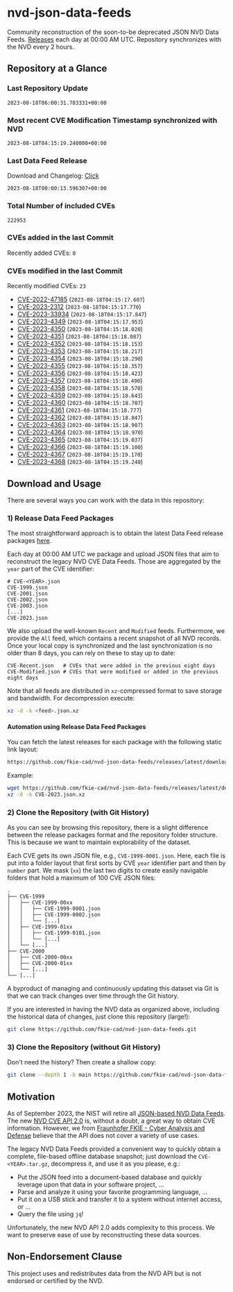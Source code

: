 # nvd-json-data-feeds

Community reconstruction of the soon-to-be deprecated JSON NVD Data Feeds. 
[Releases](https://github.com/fkie-cad/nvd-json-data-feeds/releases/latest) each day at 00:00 AM UTC.
Repository synchronizes with the NVD every 2 hours.

## Repository at a Glance

### Last Repository Update

```plain
2023-08-18T06:00:31.783331+00:00
```

### Most recent CVE Modification Timestamp synchronized with NVD

```plain
2023-08-18T04:15:19.240000+00:00
```

### Last Data Feed Release

Download and Changelog: [Click](https://github.com/fkie-cad/nvd-json-data-feeds/releases/latest)

```plain
2023-08-18T00:00:13.596307+00:00
```

### Total Number of included CVEs

```plain
222953
```

### CVEs added in the last Commit

Recently added CVEs: `0`



### CVEs modified in the last Commit

Recently modified CVEs: `23`

* [CVE-2022-47185](CVE-2022/CVE-2022-471xx/CVE-2022-47185.json) (`2023-08-18T04:15:17.607`)
* [CVE-2023-2312](CVE-2023/CVE-2023-23xx/CVE-2023-2312.json) (`2023-08-18T04:15:17.770`)
* [CVE-2023-33934](CVE-2023/CVE-2023-339xx/CVE-2023-33934.json) (`2023-08-18T04:15:17.847`)
* [CVE-2023-4349](CVE-2023/CVE-2023-43xx/CVE-2023-4349.json) (`2023-08-18T04:15:17.953`)
* [CVE-2023-4350](CVE-2023/CVE-2023-43xx/CVE-2023-4350.json) (`2023-08-18T04:15:18.020`)
* [CVE-2023-4351](CVE-2023/CVE-2023-43xx/CVE-2023-4351.json) (`2023-08-18T04:15:18.087`)
* [CVE-2023-4352](CVE-2023/CVE-2023-43xx/CVE-2023-4352.json) (`2023-08-18T04:15:18.153`)
* [CVE-2023-4353](CVE-2023/CVE-2023-43xx/CVE-2023-4353.json) (`2023-08-18T04:15:18.217`)
* [CVE-2023-4354](CVE-2023/CVE-2023-43xx/CVE-2023-4354.json) (`2023-08-18T04:15:18.290`)
* [CVE-2023-4355](CVE-2023/CVE-2023-43xx/CVE-2023-4355.json) (`2023-08-18T04:15:18.357`)
* [CVE-2023-4356](CVE-2023/CVE-2023-43xx/CVE-2023-4356.json) (`2023-08-18T04:15:18.423`)
* [CVE-2023-4357](CVE-2023/CVE-2023-43xx/CVE-2023-4357.json) (`2023-08-18T04:15:18.490`)
* [CVE-2023-4358](CVE-2023/CVE-2023-43xx/CVE-2023-4358.json) (`2023-08-18T04:15:18.570`)
* [CVE-2023-4359](CVE-2023/CVE-2023-43xx/CVE-2023-4359.json) (`2023-08-18T04:15:18.643`)
* [CVE-2023-4360](CVE-2023/CVE-2023-43xx/CVE-2023-4360.json) (`2023-08-18T04:15:18.707`)
* [CVE-2023-4361](CVE-2023/CVE-2023-43xx/CVE-2023-4361.json) (`2023-08-18T04:15:18.777`)
* [CVE-2023-4362](CVE-2023/CVE-2023-43xx/CVE-2023-4362.json) (`2023-08-18T04:15:18.847`)
* [CVE-2023-4363](CVE-2023/CVE-2023-43xx/CVE-2023-4363.json) (`2023-08-18T04:15:18.907`)
* [CVE-2023-4364](CVE-2023/CVE-2023-43xx/CVE-2023-4364.json) (`2023-08-18T04:15:18.970`)
* [CVE-2023-4365](CVE-2023/CVE-2023-43xx/CVE-2023-4365.json) (`2023-08-18T04:15:19.037`)
* [CVE-2023-4366](CVE-2023/CVE-2023-43xx/CVE-2023-4366.json) (`2023-08-18T04:15:19.100`)
* [CVE-2023-4367](CVE-2023/CVE-2023-43xx/CVE-2023-4367.json) (`2023-08-18T04:15:19.170`)
* [CVE-2023-4368](CVE-2023/CVE-2023-43xx/CVE-2023-4368.json) (`2023-08-18T04:15:19.240`)


## Download and Usage

There are several ways you can work with the data in this repository:

### 1) Release Data Feed Packages

The most straightforward approach is to obtain the latest Data Feed release packages [here](https://github.com/fkie-cad/nvd-json-data-feeds/releases/latest).

Each day at 00:00 AM UTC we package and upload JSON files that aim to reconstruct the legacy NVD CVE Data Feeds.
Those are aggregated by the `year` part of the CVE identifier:

```
# CVE-<YEAR>.json
CVE-1999.json
CVE-2001.json
CVE-2002.json
CVE-2003.json
[...]
CVE-2023.json
```

We also upload the well-known `Recent` and `Modified` feeds.
Furthermore, we provide the `All` feed, which contains a recent snapshot of all NVD records.
Once your local copy is synchronized and the last synchronization is no older than 8 days, you can rely on these to stay up to date:

```plain
CVE-Recent.json   # CVEs that were added in the previous eight days
CVE-Modified.json # CVEs that were modified or added in the previous eight days
```

Note that all feeds are distributed in `xz`-compressed format to save storage and bandwidth.
For decompression execute:

```sh
xz -d -k <feed>.json.xz
```


#### Automation using Release Data Feed Packages

You can fetch the latest releases for each package with the following static link layout:

```sh
https://github.com/fkie-cad/nvd-json-data-feeds/releases/latest/download/CVE-<YEAR>.json.xz
```

Example:

```sh
wget https://github.com/fkie-cad/nvd-json-data-feeds/releases/latest/download/CVE-2023.json.xz
xz -d -k CVE-2023.json.xz
```

### 2) Clone the Repository (with Git History)

As you can see by browsing this repository, there is a slight difference between the release packages format and the repository folder structure.
This is because we want to maintain explorability of the dataset.

Each CVE gets its own JSON file, e.g., `CVE-1999-0001.json`.
Here, each file is put into a folder layout that first sorts by CVE `year` identifier part and then by `number` part.
We mask (`xx`) the last two digits to create easily navigable folders that hold a maximum of 100 CVE JSON files:

```plain
.
├── CVE-1999
│   ├── CVE-1999-00xx
│   │   ├── CVE-1999-0001.json
│   │   ├── CVE-1999-0002.json
│   │   └── [...]
│   ├── CVE-1999-01xx
│   │   ├── CVE-1999-0101.json
│   │   └── [...]
│   └── [...]
├── CVE-2000
│   ├── CVE-2000-00xx
│   ├── CVE-2000-01xx
│   └── [...]
└── [...]
```

A byproduct of managing and continuously updating this dataset via Git is that we can track changes over time through the Git history.

If you are interested in having the NVD data as organized above, including the historical data of changes, just clone this repository (large!):

```sh
git clone https://github.com/fkie-cad/nvd-json-data-feeds.git
```

### 3) Clone the Repository (without Git History)

Don't need the history? Then create a shallow copy:

```sh
git clone --depth 1 -b main https://github.com/fkie-cad/nvd-json-data-feeds.git
```

## Motivation

As of September 2023, the NIST will retire all [JSON-based NVD Data Feeds](https://nvd.nist.gov/vuln/data-feeds#divRetirementBanner-1).
The new [NVD CVE API 2.0](https://nvd.nist.gov/developers/vulnerabilities) is, without a doubt, a great way to obtain CVE information.
However, we from [Fraunhofer FKIE - Cyber Analysis and Defense](https://www.fkie.fraunhofer.de/en/departments/cad.html) believe that the API does not cover a variety of use cases.

The legacy NVD Data Feeds provided a convenient way to quickly obtain a complete, file-based offline database snapshot; just download the `CVE-<YEAR>.tar.gz`, decompress it, and use it as you please, e.g.:

* Put the JSON feed into a document-based database and quickly leverage upon that data in your software project, ...
* Parse and analyze it using your favorite programming language, ...
* Put it on a USB stick and transfer it to a system without internet access, or ...
* Query the file using `jq`!

Unfortunately, the new NVD API 2.0 adds complexity to this process.
We want to preserve ease of use by reconstructing these data sources.

## Non-Endorsement Clause

This project uses and redistributes data from the NVD API but is not endorsed or certified by the NVD.